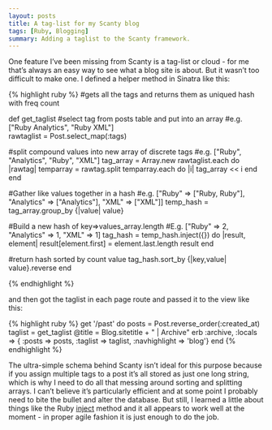 ```yaml
---
layout: posts
title: A tag-list for my Scanty blog
tags: [Ruby, Blogging]
summary: Adding a taglist to the Scanty framework.
---
```


One feature I’ve been missing from Scanty is a tag-list or cloud - for me that’s always an easy way to see what a blog site is about. But it wasn’t too difficult to make one. I defined a helper method in Sinatra like this:

{% highlight ruby %}
#gets all the tags and returns them as uniqued hash with freq count

def get_taglist 
#select tag from posts table and put into an array
#e.g. ["Ruby Analytics", "Ruby XML"]		
  rawtaglist = Post.select_map(:tags)
		
  #split compound values into new array of discrete tags
  #e.g. ["Ruby", "Analytics", "Ruby", "XML"]
  tag_array = Array.new
  rawtaglist.each do |rawtag|
    temparray = rawtag.split
    temparray.each do |i|
      tag_array << i
    end
  end
		
  #Gather like values together in a hash
  #e.g. ["Ruby" => ["Ruby, Ruby"], "Analytics" => ["Analytics"], "XML" => ["XML"]]
  temp_hash = tag_array.group_by {|value| value}
		
  #Build a new hash of key=>values_array.length
  #E.g. ["Ruby" => 2, "Analytics" => 1, "XML" => 1]
  tag_hash = temp_hash.inject({}) do |result, element|
    result[element.first] = element.last.length
    result
  end
		
  #return hash sorted by count value
    tag_hash.sort_by {|key,value| value}.reverse
end

{% endhighlight %}

and then got the taglist in each page route and passed it to the view like this:

{% highlight ruby %}
get '/past' do
  posts = Post.reverse_order(:created_at)
  taglist = get_taglist
  @title = Blog.sitetitle + " | Archive"
  erb :archive, :locals => { :posts => posts, 
	                     :taglist => taglist, 
	                     :navhighlight => 'blog'}
end
{% endhighlight %}

The ultra-simple schema behind Scanty isn’t ideal for this purpose because if you assign multiple tags to a post it’s all stored as just one long string, which is why I need to do all that messing around sorting and splitting arrays. I can’t believe it’s particularly efficient and at some point I probably need to bite the bullet and alter the database. But still, I learned a little about things like the Ruby [inject](http://blog.jayfields.com/2008/03/ruby-inject.html) method and it all appears to work well at the moment - in proper agile fashion it is just enough to do the job.